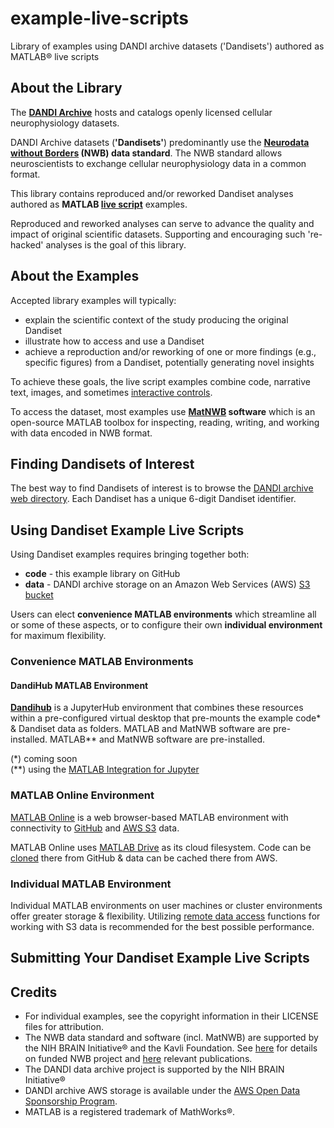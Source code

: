 # example-live-scripts
Library of examples using DANDI archive datasets ('Dandisets') authored as MATLAB® live scripts

## About the Library
The **[DANDI Archive](https://dandiarchive.org/)** hosts and catalogs openly licensed cellular neurophysiology datasets. 

DANDI Archive datasets (**'Dandisets'**) predominantly use the **[Neurodata without Borders](https://www.nwb.org/) (NWB) data standard**. The NWB standard allows neuroscientists to exchange cellular neurophysiology data in a common format.

This library contains reproduced and/or reworked Dandiset analyses authored as **MATLAB [live script](https://www.mathworks.com/help/matlab/matlab_prog/what-is-a-live-script-or-function.html)** examples. 

Reproduced and reworked analyses can serve to advance the quality and impact of original scientific datasets. Supporting and encouraging such 're-hacked' analyses is the goal of this library. 

## About the Examples
Accepted library examples will typically: 
* explain the scientific context of the study producing the original Dandiset
* illustrate how to access and use a Dandiset
* achieve a reproduction and/or reworking of one or more findings (e.g., specific figures) from a Dandiset, potentially generating novel insights

To achieve these goals, the live script examples combine code, narrative text, images, and sometimes [interactive controls](https://www.mathworks.com/help/matlab/matlab_prog/add-interactive-controls-to-a-live-script.html).

To access the dataset, most examples use **[MatNWB](https://www.mathworks.com/matlabcentral/fileexchange/67741-neurodatawithoutborders-matnwb) software** which is an open-source MATLAB toolbox for inspecting, reading, writing, and working with data encoded in NWB format. 

## Finding Dandisets of Interest
The best way to find Dandisets of interest is to browse the [DANDI archive web directory](https://dandiarchive.org/dandiset). Each Dandiset has a unique 6-digit Dandiset identifier.

## Using Dandiset Example Live Scripts
Using Dandiset examples requires bringing together both:
* **code** - this example library on GitHub
* **data** - DANDI archive storage on an Amazon Web Services (AWS) [S3 bucket](https://docs.aws.amazon.com/AmazonS3/latest/userguide/UsingBucket.html)

Users can elect **convenience MATLAB environments** which streamline all or some of these aspects, or to configure their own **individual environment** for maximum flexibility. 

### Convenience MATLAB Environments
#### DandiHub MATLAB Environment
**[Dandihub](https://hub.dandiarchive.org/hub)** is a JupyterHub environment that combines these resources within a pre-configured virtual desktop that pre-mounts the example code\* & Dandiset data as folders. MATLAB and MatNWB software are pre-installed. MATLAB\*\* and MatNWB software are pre-installed. 

(\*) coming soon <br/>
(\*\*) using the [MATLAB Integration for Jupyter](https://www.mathworks.com/products/reference-architectures/jupyter.html)

### MATLAB Online Environment
[MATLAB Online](https://www.mathworks.com/products/matlab-online.html) is a web browser-based MATLAB environment with connectivity to [GitHub](https://www.mathworks.com/products/matlab-online/data-access.html#github) and [AWS S3](https://www.mathworks.com/products/matlab-online/data-access.html#aws) data. 

MATLAB Online uses [MATLAB Drive](https://www.mathworks.com/products/matlab-online/data-access.html#matlab-drive) as its cloud filesystem. Code can be [cloned](https://www.mathworks.com/help/matlab/matlab_prog/use-git-in-matlab.html) there from GitHub & data can be cached there from AWS.

### Individual MATLAB Environment
Individual MATLAB environments on user machines or cluster environments offer greater storage & flexibility. Utilizing [remote data access](https://www.mathworks.com/help/matlab/import_export/work-with-remote-data.html) functions for working with S3 data is  recommended for the best possible performance. 

## Submitting Your Dandiset Example Live Scripts


## Credits
* For individual examples, see the copyright information in their LICENSE files for attribution. 
* The NWB data standard and software (incl. MatNWB) are supported by the NIH BRAIN Initiative® and the Kavli Foundation. See [here](https://www.nwb.org/projects/) for details on funded NWB project and [here](https://www.nwb.org/publications/) relevant publications. 
* The DANDI data archive project is supported by the NIH BRAIN Initiative® 
* DANDI archive AWS storage is available under the [AWS Open Data Sponsorship Program](https://aws.amazon.com/opendata/open-data-sponsorship-program/). 
* MATLAB is a registered trademark of MathWorks®.
